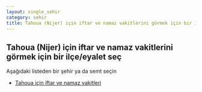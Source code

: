 ```yaml
---
layout: single_sehir
category: sehir
title: Tahoua (Nijer) için iftar ve namaz vakitlerini görmek için bir ilçe/eyalet seç
---
```



## Tahoua (Nijer) için iftar ve namaz vakitlerini görmek için bir ilçe/eyalet seç

Aşağıdaki listeden bir şehir ya da semt seçin


* [Tahoua için iftar ve namaz vakitleri](/iftar.html?sehir=Tahoua&ulke=Nijer&state=Tahoua)
